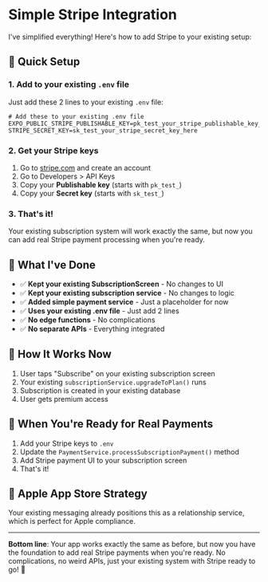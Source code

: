 # Simple Stripe Integration

I've simplified everything! Here's how to add Stripe to your existing setup:

## 🚀 Quick Setup

### 1. Add to your existing `.env` file

Just add these 2 lines to your existing `.env` file:

```env
# Add these to your existing .env file
EXPO_PUBLIC_STRIPE_PUBLISHABLE_KEY=pk_test_your_stripe_publishable_key_here
STRIPE_SECRET_KEY=sk_test_your_stripe_secret_key_here
```

### 2. Get your Stripe keys

1. Go to [stripe.com](https://stripe.com) and create an account
2. Go to Developers > API Keys
3. Copy your **Publishable key** (starts with `pk_test_`)
4. Copy your **Secret key** (starts with `sk_test_`)

### 3. That's it!

Your existing subscription system will work exactly the same, but now you can add real Stripe payment processing when you're ready.

## 🎯 What I've Done

- ✅ **Kept your existing SubscriptionScreen** - No changes to UI
- ✅ **Kept your existing subscription service** - No changes to logic
- ✅ **Added simple payment service** - Just a placeholder for now
- ✅ **Uses your existing .env file** - Just add 2 lines
- ✅ **No edge functions** - No complications
- ✅ **No separate APIs** - Everything integrated

## 📱 How It Works Now

1. User taps "Subscribe" on your existing subscription screen
2. Your existing `subscriptionService.upgradeToPlan()` runs
3. Subscription is created in your existing database
4. User gets premium access

## 🔧 When You're Ready for Real Payments

1. Add your Stripe keys to `.env`
2. Update the `PaymentService.processSubscriptionPayment()` method
3. Add Stripe payment UI to your subscription screen
4. That's it!

## 🍎 Apple App Store Strategy

Your existing messaging already positions this as a relationship service, which is perfect for Apple compliance.

---

**Bottom line**: Your app works exactly the same as before, but now you have the foundation to add real Stripe payments when you're ready. No complications, no weird APIs, just your existing system with Stripe ready to go! 🎉
